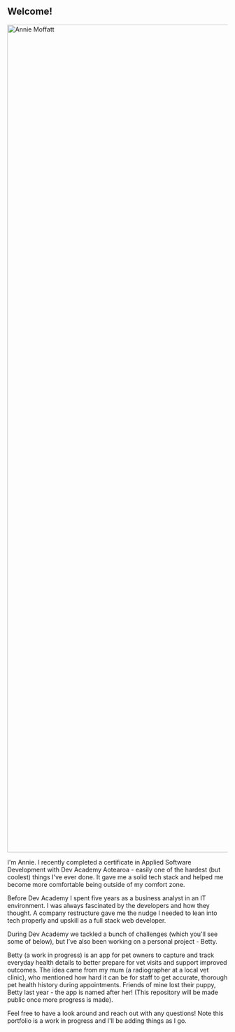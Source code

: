 ## Welcome!

<img width="3780" height="1890" alt="Annie Moffatt" src="https://github.com/user-attachments/assets/fb6cded4-5a50-443b-9382-4f40bc793029" />


I'm Annie. I recently completed a certificate in Applied Software Development with Dev Academy Aotearoa - easily one of the hardest (but coolest) things I've ever done. It gave me a solid tech stack and helped me become more comfortable being outside of my comfort zone.

Before Dev Academy I spent five years as a business analyst in an IT environment. I was always fascinated by the developers and how they thought. A company restructure gave me the nudge I needed to lean into tech properly and upskill as a full stack web developer.

During Dev Academy we tackled a bunch of challenges (which you'll see some of below), but I’ve also been working on a personal project - Betty.

Betty (a work in progress) is an app for pet owners to capture and track everyday health details to better prepare for vet visits and support improved outcomes. The idea came from my mum (a radiographer at a local vet clinic), who mentioned how hard it can be for staff to get accurate, thorough pet health history during appointments. Friends of mine lost their puppy, Betty last year - the app is named after her! (This repository will be made public once more progress is made).

Feel free to have a look around and reach out with any questions! Note this portfolio is a work in progress and I'll be adding things as I go.

<!--
**anniemoffatt/anniemoffatt** is a ✨ _special_ ✨ repository because its `README.md` (this file) appears on your GitHub profile.

Here are some ideas to get you started:

- 🔭 I’m currently working on ...
- 🌱 I’m currently learning ...
- 👯 I’m looking to collaborate on ...
- 🤔 I’m looking for help with ...
- 💬 Ask me about ...
- 📫 How to reach me: ...
- 😄 Pronouns: ...
- ⚡ Fun fact: ...
-->
